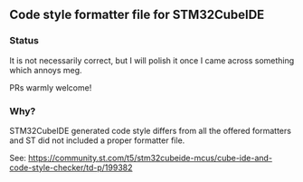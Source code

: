 ## Code style formatter file for STM32CubeIDE


### Status

It is not necessarily correct, but I will polish it once I came across something which annoys meg.

PRs warmly welcome!

### Why?

STM32CubeIDE generated code style differs from all the offered formatters and ST did not included a proper formatter file.

See: https://community.st.com/t5/stm32cubeide-mcus/cube-ide-and-code-style-checker/td-p/199382

